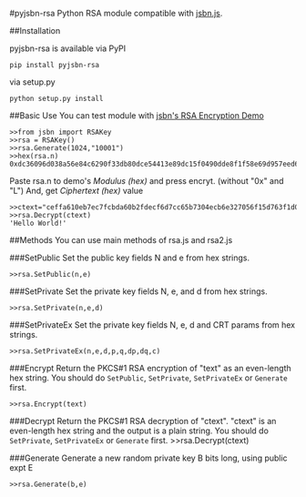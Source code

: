 #pyjsbn-rsa
Python RSA module compatible with [jsbn.js](https://github.com/jasondavies/jsbn).


##Installation

pyjsbn-rsa is available via PyPI

    pip install pyjsbn-rsa

via setup.py

	python setup.py install
	
##Basic Use
You can test module with [jsbn's RSA Encryption Demo](http://www-cs-students.stanford.edu/~tjw/jsbn/rsa.html)

    >>from jsbn import RSAKey
    >>rsa = RSAKey()
    >>rsa.Generate(1024,"10001")
    >>hex(rsa.n)
    0xdc36096d038a56e84c6290f33db80dce54413e89dc15f0490dde8f1f58e69d957eed66c9537918b8fefd6a3fc9fc7b2551ac595bc77c2b98bcfa13f7deb17e94890ae4f28016f0d3e09450054263ae71f81539b09ea42b854492691e94de5671835b4ce91b9756b651ec4bbebe63eec8b7274e157b8de07457f2d3563119ac53L

    
Paste rsa.n to demo's *Modulus (hex)* and press encryt. (without "0x" and "L") And, get *Ciphertext (hex)* value

    >>ctext="ceffa610eb7ec7fcbda60b2fdecf6d7cc65b7304ecb6e327056f15d763f1d079d376dbc801861a0ccb2731f836e75de0bb22350b3cd0d18eed216619b9e64a59dc06e15ef2531f0d3c176882444c5919dd751e9bcaefadff372d847b001a298751ebc69f9d310d92c217ab2fa433e3b3c7e8edf4744849560a317ef7f4ee7266"
    >>rsa.Decrypt(ctext)
    'Hello World!'
    

##Methods
You can use main methods of rsa.js and rsa2.js

###SetPublic
Set the public key fields N and e from hex strings.

    >>rsa.SetPublic(n,e)

###SetPrivate
Set the private key fields N, e, and d from hex strings.

	>>rsa.SetPrivate(n,e,d)

###SetPrivateEx
Set the private key fields N, e, d and CRT params from hex strings.

	>>rsa.SetPrivateEx(n,e,d,p,q,dp,dq,c)
###Encrypt
Return the PKCS#1 RSA encryption of "text" as an even-length hex string. You should do ```SetPublic```, ```SetPrivate```, ```SetPrivateEx``` or ```Generate``` first.

    >>rsa.Encrypt(text)

###Decrypt
Return the PKCS#1 RSA decryption of "ctext". "ctext" is an even-length hex string and the output is a plain string. You should do ```SetPrivate```, ```SetPrivateEx``` or ```Generate``` first.
    >>rsa.Decrypt(ctext)

###Generate
Generate a new random private key B bits long, using public expt E

	>>rsa.Generate(b,e)